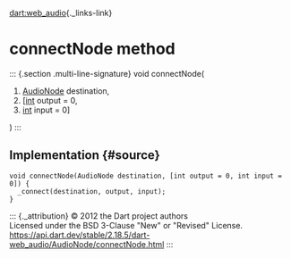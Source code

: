 [dart:web\_audio](../../dart-web_audio/dart-web_audio-library){._links-link}

connectNode method
==================

::: {.section .multi-line-signature}
void connectNode(

1.  [AudioNode](../audionode-class) destination,
2.  \[[int](../../dart-core/int-class) output = 0,
3.  [int](../../dart-core/int-class) input = 0\]

)
:::

Implementation {#source}
--------------

``` {.language-dart data-language="dart"}
void connectNode(AudioNode destination, [int output = 0, int input = 0]) {
  _connect(destination, output, input);
}
```

::: {._attribution}
© 2012 the Dart project authors\
Licensed under the BSD 3-Clause \"New\" or \"Revised\" License.\
<https://api.dart.dev/stable/2.18.5/dart-web_audio/AudioNode/connectNode.html>
:::
